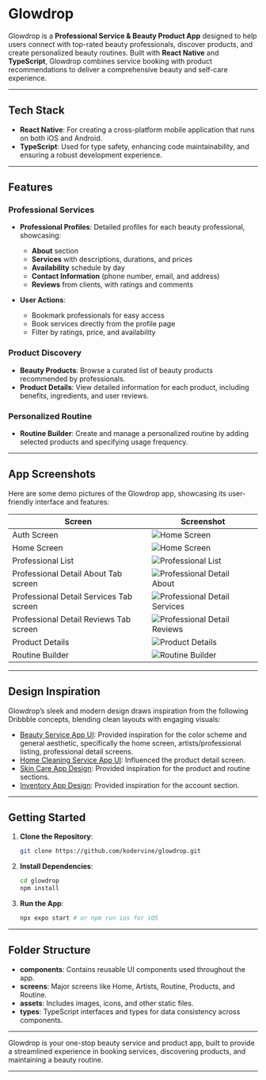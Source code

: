 # Glowdrop

Glowdrop is a **Professional Service & Beauty Product App** designed to help users connect with top-rated beauty professionals, discover products, and create personalized beauty routines. Built with **React Native** and **TypeScript**, Glowdrop combines service booking with product recommendations to deliver a comprehensive beauty and self-care experience.

---

## Tech Stack

- **React Native**: For creating a cross-platform mobile application that runs on both iOS and Android.
- **TypeScript**: Used for type safety, enhancing code maintainability, and ensuring a robust development experience.
  
---

## Features

### Professional Services
- **Professional Profiles**: Detailed profiles for each beauty professional, showcasing:
  - **About** section
  - **Services** with descriptions, durations, and prices
  - **Availability** schedule by day
  - **Contact Information** (phone number, email, and address)
  - **Reviews** from clients, with ratings and comments

- **User Actions**:
  - Bookmark professionals for easy access
  - Book services directly from the profile page
  - Filter by ratings, price, and availability

### Product Discovery
- **Beauty Products**: Browse a curated list of beauty products recommended by professionals.
- **Product Details**: View detailed information for each product, including benefits, ingredients, and user reviews.
<!-- - **Add to Routine**: Easily add products to a personal beauty routine for daily use. -->

### Personalized Routine
- **Routine Builder**: Create and manage a personalized routine by adding selected products and specifying usage frequency.
<!-- - **Reminders**: Set reminders for specific routine steps, helping users maintain their beauty regimen. -->

---

## App Screenshots

Here are some demo pictures of the Glowdrop app, showcasing its user-friendly interface and features:

| Screen          | Screenshot                                |
|------------------|------------------------------------------|
| Auth Screen      | ![Home Screen](assets/images/demopic-7.jpg)  |
| Home Screen      | ![Home Screen](assets/images/demopic-3.jpg)  |
| Professional List| ![Professional List](assets/images/demopic-8.jpg) |
| Professional Detail About Tab screen| ![Professional Detail About](assets/images/demopic-4.jpg) |
| Professional Detail Services Tab screen| ![Professional Detail Services](assets/images/demopic-5.jpg) |
| Professional Detail Reviews Tab screen  | ![Professional Detail Reviews](assets/images/demopic-1.jpg) |
| Product Details  | ![Product Details](assets/images/demopic-6.jpg) |
| Routine Builder   | ![Routine Builder](assets/images/demopic-2.jpg) |

---

## Design Inspiration

Glowdrop’s sleek and modern design draws inspiration from the following Dribbble concepts, blending clean layouts with engaging visuals:
- [Beauty Service App UI](https://dribbble.com/shots/22017249-Beauty-Service-App-UI): Provided inspiration for the color scheme and general aesthetic, specifically the home screen, artists/professional listing, professional detail screens.
- [Home Cleaning Service App UI](https://dribbble.com/shots/21975282-Home-Cleaning-Service-App-UI): Influenced the product detail screen.
- [Skin Care App Design](https://dribbble.com/shots/21700382-Skin-Care-App-design): Provided inspiration for the product and routine sections.
- [Inventory App Design](https://dribbble.com/shots/24566846-Inventory-app-Profile): Provided inspiration for the account section.

---

## Getting Started

1. **Clone the Repository**:
   ```bash
   git clone https://github.com/kodervine/glowdrop.git
   ```
2. **Install Dependencies**:
   ```bash
   cd glowdrop
   npm install
   ```
3. **Run the App**:
   ```bash
   npx expo start # or npm run ios for iOS
   ```

---

## Folder Structure

- **components**: Contains reusable UI components used throughout the app.
- **screens**: Major screens like Home, Artists, Routine, Products, and Routine.
- **assets**: Includes images, icons, and other static files.
- **types**: TypeScript interfaces and types for data consistency across components.

---

Glowdrop is your one-stop beauty service and product app, built to provide a streamlined experience in booking services, discovering products, and maintaining a beauty routine. 

---
